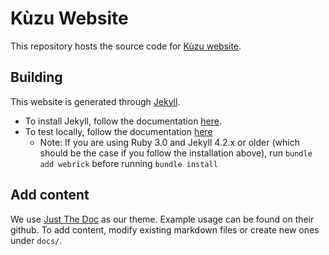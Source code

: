 # Kùzu Website

This repository hosts the source code for [Kùzu website](https://kuzudb.github.io).

## Building
This website is generated through [Jekyll](https://jekyllrb.com/). 

- To install Jekyll, follow the documentation [here](https://jekyllrb.com/docs/installation/).
- To test locally, follow the documentation [here](https://docs.github.com/en/pages/setting-up-a-github-pages-site-with-jekyll/testing-your-github-pages-site-locally-with-jekyll)
  - Note: If you are using Ruby 3.0 and Jekyll 4.2.x or older (which should be the case if you follow the installation above), run `bundle add webrick` before running `bundle install` 

## Add content
We use [Just The Doc](https://github.com/just-the-docs/just-the-docs) as our theme. Example usage can be found on their github. To add content, modify existing markdown files or create new ones under `docs/`.
